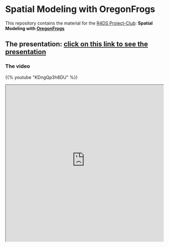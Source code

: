 # Spatial Modeling with OregonFrogs

This repository contains the material for the [R4DS Project-Club](http://r4ds.io/join): **Spatial Modeling with [OregonFrogs](https://github.com/Fgazzelloni/oregonfrogs)**

## The presentation: [click on this link to see the presentation](https://fgazzelloni.quarto.pub/spatial-modeling-with-oregonfrogs)

### The video

{{% youtube "KDngQp3h8DU" %}}

<iframe src="https://federica-gazzelloni.shinyapps.io/oregonfrogsShiny/" width="100%" height="500px">

</iframe>
